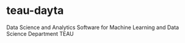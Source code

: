 # teau-dayta
Data Science and Analytics Software for Machine Learning and Data Science Department TEAU
